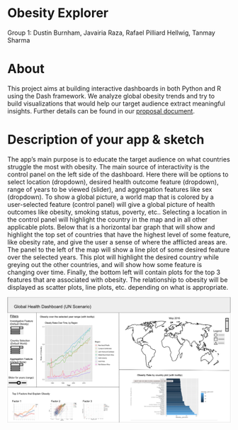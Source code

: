 # Obesity Explorer

Group 1: Dustin Burnham, Javairia Raza, Rafael Pilliard Hellwig, Tanmay Sharma

# About

This project aims at building interactive dashboards in both Python and R
using the Dash framework. We analyze global obesity trends and try to build
visualizations that would help our target audience extract meaningful insights.
Further details can be found in our [proposal document](https://github.com/UBC-MDS/obesity-explorer/blob/main/proposal.md).

# Description of your app & sketch

The app’s main purpose is to educate the target audience on what countries struggle the most with obesity.  The main source of interactivity is the control panel on the left side of the dashboard.  Here there will be options to select location (dropdown), desired health outcome feature (dropdown), range of years to be viewed (slider), and aggregation features like sex (dropdown).  To show a global picture, a world map that is colored by a user-selected feature (control panel) will give a global picture of health outcomes like obesity, smoking status, poverty, etc..  Selecting a location in the control panel will highlight the country in the map and in all other applicable plots.  Below that is a horizontal bar graph that will show and highlight the top set of countries that have the highest level of some feature, like obesity rate, and give the user a sense of where the afflicted areas are.  The panel to the left of the map will show a line plot of some desired feature over the selected years.  This plot will highlight the desired country while greying out the other countries, and will show how some feature is changing over time.  Finally, the bottom left will contain plots for the top 3 features that are associated with obesity.  The relationship to obesity will be displayed as scatter plots, line plots, etc. depending on what is appropriate.

![app_sketch.png](app_sketch.png)
